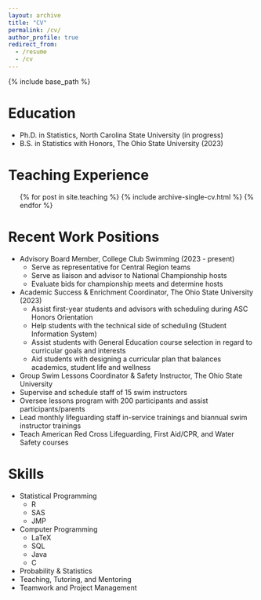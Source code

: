 ```yaml
---
layout: archive
title: "CV"
permalink: /cv/
author_profile: true
redirect_from:
  - /resume
  - /cv
---
```


{% include base_path %}

Education
======
* Ph.D. in Statistics, North Carolina State University (in progress)
* B.S. in Statistics with Honors, The Ohio State University (2023)

<!---
Research Experience
======
--->
  
<!---
Publications
======
  <ul>{% for post in site.publications %}
    {% include archive-single-cv.html %}
  {% endfor %}</ul>
  
Talks
======
  <ul>{% for post in site.talks %}
    {% include archive-single-talk-cv.html %}
  {% endfor %}</ul>

--->
  
Teaching Experience
======
  <ul>{% for post in site.teaching %}
    {% include archive-single-cv.html %}
  {% endfor %}</ul>

Recent Work Positions
======
* Advisory Board Member, College Club Swimming (2023 - present)
  * Serve as representative for Central Region teams
  * Serve as liaison and advisor to National Championship hosts
  * Evaluate bids for championship meets and determine hosts
* Academic Success & Enrichment Coordinator, The Ohio State University (2023)
  * Assist first-year students and advisors with scheduling during ASC Honors Orientation
  * Help students with the technical side of scheduling (Student Information System)
  * Assist students with General Education course selection in regard to curricular goals and interests
  * Aid students with designing a curricular plan that balances academics, student life and wellness
 * Group Swim Lessons Coordinator & Safety Instructor, The Ohio State University
  * Supervise and schedule staff of 15 swim instructors
  * Oversee lessons program with 200 participants and assist participants/parents
  * Lead monthly lifeguarding staff in-service trainings and biannual swim instructor trainings
  * Teach American Red Cross Lifeguarding, First Aid/CPR, and Water Safety courses

Skills
======
* Statistical Programming
  * R
  * SAS
  * JMP
* Computer Programming
  * LaTeX
  * SQL
  * Java
  * C
* Probability & Statistics
* Teaching, Tutoring, and Mentoring
* Teamwork and Project Management
  

  

